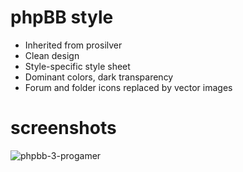 # phpBB style

- Inherited from prosilver
- Clean design
- Style-specific style sheet
- Dominant colors, dark transparency
- Forum and folder icons replaced by vector images

# screenshots

![phpbb-3-progamer](https://github.com/user-attachments/assets/a9d8e361-4746-4486-a3a5-0c96546e00b7)
